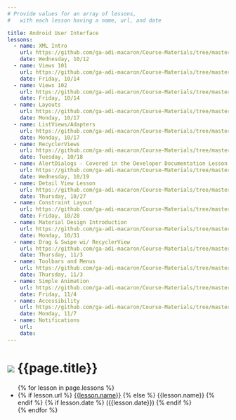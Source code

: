 ```yaml
---
# Provide values for an array of lessons,
#   with each lesson having a name, url, and date

title: Android User Interface
lessons:
  - name: XML Intro
    url: https://github.com/ga-adi-macaron/Course-Materials/tree/master/lessons/user-interface/xml-lesson
    date: Wednesday, 10/12
  - name: Views 101
    url: https://github.com/ga-adi-macaron/Course-Materials/tree/master/lessons/user-interface/views-101-lesson
    date: Friday, 10/14
  - name: Views 102
    url: https://github.com/ga-adi-macaron/Course-Materials/tree/master/lessons/user-interface/views-102-lesson
    date: Friday, 10/14
  - name: Layouts
    url: https://github.com/ga-adi-macaron/Course-Materials/tree/master/lessons/user-interface/layouts-lesson
    date: Monday, 10/17
  - name: ListViews/Adapters
    url: https://github.com/ga-adi-macaron/Course-Materials/tree/master/lessons/user-interface/listviews-list-adapters-lesson
    date: Monday, 10/17
  - name: RecyclerViews
    url: https://github.com/ga-adi-macaron/Course-Materials/tree/master/lessons/user-interface/recyclerview-lesson
    date: Tuesday, 10/18
  - name: AlertDialogs - Covered in the Developer Documentation Lesson
    url: https://github.com/ga-adi-macaron/Course-Materials/tree/master/lessons/workflow-and-dev-tools/developer-documentation-lesson
    date: Wednesday, 10/19
  - name: Detail View Lesson
    url: https://github.com/ga-adi-macaron/Course-Materials/tree/master/lessons/databases/detail-view-lesson
    date: Thursday, 10/27
  - name: Constraint Layout
    url: https://github.com/ga-adi-macaron/Course-Materials/tree/master/lessons/user-interface/constraint-layout-lesson
    date: Friday, 10/28
  - name: Material Design Introduction
    url: https://github.com/ga-adi-macaron/Course-Materials/tree/master/lessons/user-interface/material-design-intro
    date: Monday, 10/31
  - name: Drag & Swipe wi/ RecyclerView
    url: https://github.com/ga-adi-macaron/Course-Materials/tree/master/lessons/user-interface/drag-and-swipe-with-recyclerview
    date: Thursday, 11/3
  - name: Toolbars and Menus
    url: https://github.com/ga-adi-macaron/Course-Materials/tree/master/lessons/user-interface/toolbars-and-menus-lesson
    date: Thursday, 11/3
  - name: Simple Animation
    url: https://github.com/ga-adi-macaron/Course-Materials/tree/master/lessons/user-interface/simple-animation
    date: Friday, 11/4
  - name: Accessibility
    url: https://github.com/ga-adi-macaron/Course-Materials/tree/master/lessons/android-technologies-and-services/accessible-apps-lesson
    date: Monday, 11/7
  - name: Notifications
    url: 
    date: 
---
```


# ![](https://ga-dash.s3.amazonaws.com/production/assets/logo-9f88ae6c9c3871690e33280fcf557f33.png) {{page.title}}

<ul>
  {% for lesson in page.lessons %}
  <li>
    {% if lesson.url %}
      <a href="{{lesson.url}}">{{lesson.name}}</a>
    {% else %}
      {{lesson.name}}
    {% endif %}
    {% if lesson.date %}
      ({{lesson.date}})
    {% endif %}
  </li>
  {% endfor %}
</ul>

